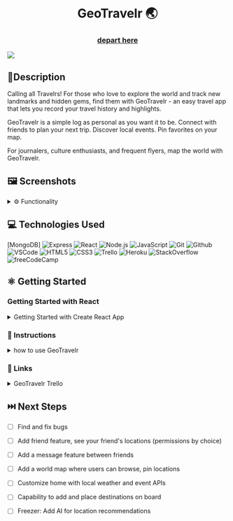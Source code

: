 
# <h1 align="center">GeoTravelr 🌏 </h1>
#### <h3 align="center"><a  href="https://geotravelr-45ba352acad5.herokuapp.com/"> depart here</a></h3>

 <a href="https://www.linkedin.com/in/zanderkim/" target="_blank">
      <img src="https://img.shields.io/badge/-linkedin.com/in/zkim-blue?style=flat&logo=Linkedin&logoColor=white">
 </a> 
 </div>

## 📝Description
Calling all Travelrs! For those who love to explore the world and track new landmarks and hidden gems, find them with GeoTravelr - an easy travel app that lets you record your travel history and highlights.

GeoTravelr is a simple log as personal as you want it to be. Connect with friends to plan your next trip. Discover local events. Pin favorites on your map. 

For journalers, culture enthusiasts, and frequent flyers, map the world with GeoTravelr.

## 🖼️ Screenshots

<details>
 <summary> ⚙️ Functionality</summary>
 
 | Description | Screenshot |
 |------------ | ------------|
 | <h3 align="center">Signup</h3> | <img src="/build/static/images/signup.png" width="700">
 | <h3 align="center">Destination Board</h3> | <img src="/build/static/images/destboard.png" width="700">

</details>
</details>
 
## 💻 Technologies Used
[MongoDB]
![Express](https://img.shields.io/badge/Express.js-404D59?style=for-the-badge)
![React](https://img.shields.io/badge/React-20232A?style=for-the-badge&logo=react&logoColor=61DAFB)
![Node.js](https://img.shields.io/badge/Node.js-43853D?style=for-the-badge&logo=node.js&logoColor=white)
![JavaScript](https://img.shields.io/badge/JavaScript-323330?style=for-the-badge&logo=javascript&logoColor=F7DF1E)
![Git](https://img.shields.io/badge/-Git-05122A?style=flat&logo=git)
![Github](https://img.shields.io/badge/-GitHub-05122A?style=flat&logo=github)
![VSCode](https://img.shields.io/badge/-VS_Code-05122A?style=flat&logo=visualstudio)
![HTML5](https://img.shields.io/badge/-HTML5-333?style=flat&logo=html5)
![CSS3](https://img.shields.io/badge/-CSS-333?style=flat&logo=css3)
![Trello](https://img.shields.io/badge/-Trello-333?style=flat&logo=trello) 
![Heroku](https://img.shields.io/badge/-Heroku-333?style=flat&logo=heroku)
![StackOverflow](https://aleen42.github.io/badges/src/stackoverflow.svg)
![freeCodeCamp](https://img.shields.io/badge/freecodecamp-27273D?style=for-the-badge&logo=freecodecamp&logoColor=white)

## ⚛️ Getting Started

### Getting Started with React
<details>
<summary> Getting Started with Create React App</summary>

This project was bootstrapped with [Create React App](https://github.com/facebook/create-react-app).

## Available Scripts

In the project directory, you can run:

### `npm start`

Runs the app in the development mode.\
Open [http://localhost:3000](http://localhost:3000) to view it in your browser.

The page will reload when you make changes.\
You may also see any lint errors in the console.

### `npm test`

Launches the test runner in the interactive watch mode.\
See the section about [running tests](https://facebook.github.io/create-react-app/docs/running-tests) for more information.

### `npm run build`

Builds the app for production to the `build` folder.\
It correctly bundles React in production mode and optimizes the build for the best performance.

The build is minified and the filenames include the hashes.\
Your app is ready to be deployed!

See the section about [deployment](https://facebook.github.io/create-react-app/docs/deployment) for more information.

### `npm run eject`

**Note: this is a one-way operation. Once you `eject`, you can't go back!**

If you aren't satisfied with the build tool and configuration choices, you can `eject` at any time. This command will remove the single build dependency from your project.

Instead, it will copy all the configuration files and the transitive dependencies (webpack, Babel, ESLint, etc) right into your project so you have full control over them. All of the commands except `eject` will still work, but they will point to the copied scripts so you can tweak them. At this point you're on your own.

You don't have to ever use `eject`. The curated feature set is suitable for small and middle deployments, and you shouldn't feel obligated to use this feature. However we understand that this tool wouldn't be useful if you couldn't customize it when you are ready for it.

## Learn More

You can learn more in the [Create React App documentation](https://facebook.github.io/create-react-app/docs/getting-started).

To learn React, check out the [React documentation](https://reactjs.org/).

### Code Splitting

This section has moved here: [https://facebook.github.io/create-react-app/docs/code-splitting](https://facebook.github.io/create-react-app/docs/code-splitting)

### Analyzing the Bundle Size

This section has moved here: [https://facebook.github.io/create-react-app/docs/analyzing-the-bundle-size](https://facebook.github.io/create-react-app/docs/analyzing-the-bundle-size)

### Making a Progressive Web App

This section has moved here: [https://facebook.github.io/create-react-app/docs/making-a-progressive-web-app](https://facebook.github.io/create-react-app/docs/making-a-progressive-web-app)

### Advanced Configuration

This section has moved here: [https://facebook.github.io/create-react-app/docs/advanced-configuration](https://facebook.github.io/create-react-app/docs/advanced-configuration)

### Deployment

This section has moved here: [https://facebook.github.io/create-react-app/docs/deployment](https://facebook.github.io/create-react-app/docs/deployment)

### `npm run build` fails to minify

This section has moved here: [https://facebook.github.io/create-react-app/docs/troubleshooting#npm-run-build-fails-to-minify](https://facebook.github.io/create-react-app/docs/troubleshooting#npm-run-build-fails-to-minify)

</details>

### 📲 Instructions
<details>
<summary>how to use GeoTravelr</summary>
 
1. Create a simple profile with an email and password. It can be a false email on signup (may change in future update). Any unique account created will store data for the unique login only.
 
2. Head to My Locations to log and see your travels on your destination board. 
 
3. Add notes to any location and place at that destination.

4. More features to come.

</details>

### 🔗 Links

<details>
<summary>GeoTravelr Trello</summary>
<a href="https://trello.com/b/VWlO3DdZ/zk-project-4">https://trello.com/b/VWlO3DdZ/zk-project-4</a>
</details>

## ⏭️ Next Steps
- [ ] Find and fix bugs
- [ ] Add friend feature, see your friend's locations (permissions by choice)
- [ ] Add a message feature between friends
- [ ] Add a world map where users can browse, pin locations 
- [ ] Customize home with local weather and event APIs
- [ ] Capability to add and place destinations on board
- [ ] Freezer: Add AI for location recommendations



